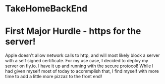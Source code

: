 # TakeHomeBackEnd


# First Major Hurdle - https for the server! 

Apple doesn't allow network calls to http, and will most likely block a server with a self signed certificate. For my use case, I decided to deploy my server on fly.io. I have it up and running with the secure protocol! While I had given myself most of today to acommplish that, I find myself with more time to add a little more pizzaz to the front end! 
